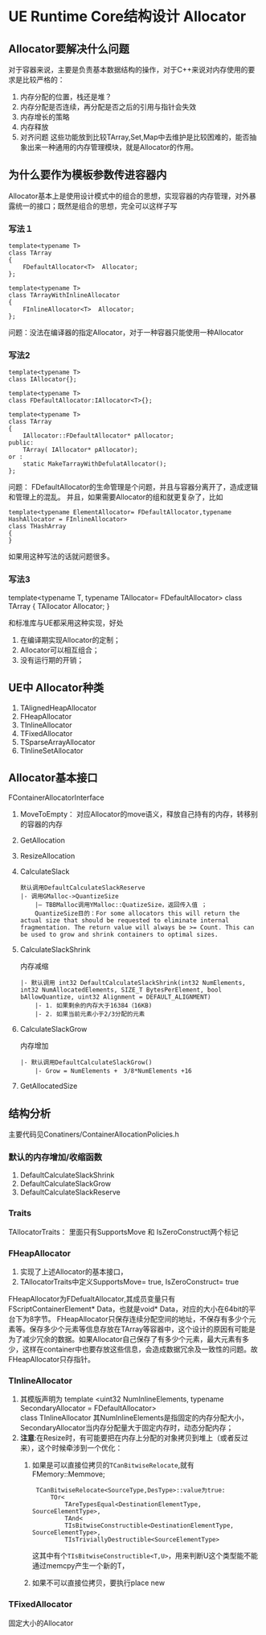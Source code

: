 # UE Runtime Core结构设计 Allocator
## Allocator要解决什么问题
对于容器来说，主要是负责基本数据结构的操作，对于C++来说对内存使用的要求是比较严格的：
1. 内存分配的位置，栈还是堆？
2. 内存分配是否连续，再分配是否之后的引用与指针会失效
3. 内存增长的策略
4. 内存释放
5. 对齐问题
这些功能放到比较TArray,Set,Map中去维护是比较困难的，能否抽象出来一种通用的内存管理模块，就是Allocator的作用。

## 为什么要作为模板参数传进容器内
Allocator基本上是使用设计模式中的组合的思想，实现容器的内存管理，对外暴露统一的接口；既然是组合的思想，完全可以这样子写  

### 写法１　

	template<typename T>
	class TArray
	{
	    FDefaultAllocator<T>  Allocator; 
	}; 

	template<typename T>
	class TArrayWithInlineAllocator
	{
	    FInlineAllocator<T>  Allocator; 
	}; 
问题：没法在编译器的指定Allocator，对于一种容器只能使用一种Allocator

### 写法2

	template<typename T>
	class IAllocator{};
	
	template<typename T>
	class FDefaultAllocator:IAllocator<T>{};
	
	template<typename T>
	class TArray
	{
		IAllocator::FDefaultAllocator* pAllocator;
	public:
		TArray( IAllocator* pAllocator);
	or : 
	    static MakeTarrayWithDefulatAllocator();
	}; 

问题： FDefaultAllocator的生命管理是个问题，并且与容器分离开了，造成逻辑和管理上的混乱。
并且，如果需要Allocator的组和就更复杂了，比如

	template<typename ElementAllocator= FDefaultAllocator,typename HashAllocator = FInlineAllocator>
	class THashArray
	{
	} 
如果用这种写法的话就问题很多。  


### 写法3 
template<typename T, typename TAllocator= FDefaultAllocator>
class TArray
{
  TAllocator Allocator;
}

和标准库与UE都采用这种实现，好处  
1. 在编译期实现Allocator的定制；
2. Allocator可以相互组合；
3. 没有运行期的开销；


##  UE中 Allocator种类
1.	TAlignedHeapAllocator
2.	FHeapAllocator
3.	TInlineAllocator
4.	TFixedAllocator
5.	TSparseArrayAllocator
6.	TInlineSetAllocator

## Allocator基本接口
FContainerAllocatorInterface  

1.	MoveToEmpty： 对应Allocator的move语义，释放自己持有的内存，转移别的容器的内存
2.	GetAllocation
3.	ResizeAllocation
4.	CalculateSlack

		默认调用DefaultCalculateSlackReserve
		|- 调用GMalloc->QuantizeSize
			|— TBBMalloc调用YMalloc::QuatizeSize，返回传入值 ；
			QuantizeSize目的：For some allocators this will return the actual size that should be requested to eliminate internal fragmentation. The return value will always be >= Count. This can be used to grow and shrink containers to optimal sizes.

5.	CalculateSlackShrink
 
	内存减缩 

		|- 默认调用 int32 DefaultCalculateSlackShrink(int32 NumElements, int32 NumAllocatedElements, SIZE_T BytesPerElement, bool bAllowQuantize, uint32 Alignment = DEFAULT_ALIGNMENT) 
			|- 1. 如果剩余的内存大于16384（16KB)
			|- 2. 如果当前元素小于2/3分配的元素

6.	CalculateSlackGrow

	内存增加
		
		|- 默认调用DefaultCalculateSlackGrow()
			|- Grow = NumElements +　3/8*NumElements +16
7.	GetAllocatedSize

## 结构分析
主要代码见Conatiners/ContainerAllocationPolicies.h
### 默认的内存增加/收缩函数
1.	DefaultCalculateSlackShrink
2.	DefaultCalculateSlackGrow
3.	DefaultCalculateSlackReserve

### Traits
TAllocatorTraits： 里面只有SupportsMove 和 IsZeroConstruct两个标记



### FHeapAllocator
1. 实现了上述Allocator的基本接口，
2. TAllocatorTraits<FHeapAllocator>中定义SupportsMove= true, IsZeroConstruct= true  


FHeapAllocator为FDefualtAllocator,其成员变量只有FScriptContainerElement* Data，也就是void* Data，对应的大小在64bit的平台下为8字节。
FHeapAllocator只保存连续分配空间的地址，不保存有多少个元素等。保存多少个元素等信息存放在TArray等容器中，这个设计的原因有可能是为了减少冗余的数据。如果Allocator自己保存了有多少个元素，最大元素有多少，这样在container中也要存放这些信息，会造成数据冗余及一致性的问题。故FHeapAllocator只存指针。


### TInlineAllocator
1. 其模版声明为 
		template <uint32 NumInlineElements, typename SecondaryAllocator = FDefaultAllocator>  
		class TInlineAllocator 
   其NumInlineElements是指固定的内存分配大小，SecondaryAllocator当内存分配量大于固定内存时，动态分配内存；
2. __注意__:在Resize时，有可能要把在内存上分配的对象拷贝到堆上（或者反过来），这个时候牵涉到一个优化：
	1. 如果是可以直接位拷贝的`TCanBitwiseRelocate`,就有FMemory::Memmove;  
	 
			TCanBitwiseRelocate<SourceType,DesType>::value为true:
		        TOr<
					TAreTypesEqual<DestinationElementType, SourceElementType>,
					TAnd<
					TIsBitwiseConstructible<DestinationElementType, SourceElementType>,
					TIsTriviallyDestructible<SourceElementType>  
		这其中有个`TIsBitwiseConstructible<T,U>`，用来判断U这个类型能不能通过memcpy产生一个新的T，
	2. 如果不可以直接位拷贝，要执行place new 

### TFixedAllocator
固定大小的Allocator